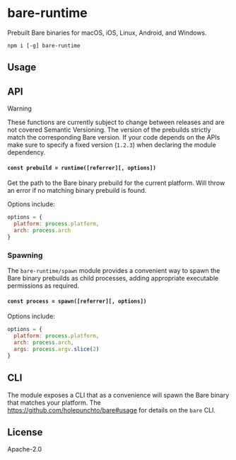 # bare-runtime

Prebuilt Bare binaries for macOS, iOS, Linux, Android, and Windows.

```
npm i [-g] bare-runtime
```

## Usage

## API

> [!WARNING]
> These functions are currently subject to change between releases and are not covered Semantic Versioning. The version of the prebuilds strictly match the corresponding Bare version. If your code depends on the APIs make sure to specify a fixed version (`1.2.3`) when declaring the module dependency.

#### `const prebuild = runtime([referrer][, options])`

Get the path to the Bare binary prebuild for the current platform. Will throw an error if no matching binary prebuild is found.

Options include:

```js
options = {
  platform: process.platform,
  arch: process.arch
}
```

### Spawning

The `bare-runtime/spawn` module provides a convenient way to spawn the Bare binary prebuilds as child processes, adding appropriate executable permissions as required.

#### `const process = spawn([referrer][, options])`

Options include:

```js
options = {
  platform: process.platform,
  arch: process.arch,
  args: process.argv.slice(2)
}
```

## CLI

The module exposes a CLI that as a convenience will spawn the Bare binary that matches your platform. The <https://github.com/holepunchto/bare#usage> for details on the `bare` CLI.

## License

Apache-2.0
